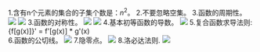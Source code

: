 1.含有n个元素的集合的子集个数是：$n^2$。
2.不要忽略空集。
3.函数的周期性。
![](https://i.loli.net/2019/06/08/5cfb1ccd632fe43090.png)
![](https://i.loli.net/2019/06/08/5cfb1cee342f661369.png)
3.函数的对称性。
![](https://i.loli.net/2019/06/08/5cfb1d735646555818.png)
![](https://i.loli.net/2019/06/08/5cfb1da2c8b3049967.png)
4.基本初等函数的导数。
![](https://i.loli.net/2019/06/08/5cfb2012d8d4b93381.png)
5.复合函数求导法则:{f[g(x)]}' = f'[g(x)] * g'(x)  
6.函数的公切线。
![](https://i.loli.net/2019/06/08/5cfb2b67bf82953912.png)
7.隐零点。
![](https://i.loli.net/2019/06/08/5cfb319bcbb2514457.png)
8.洛必达法则.
![](https://i.loli.net/2019/06/08/5cfb3a59d981719117.png)

